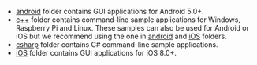  - [android](android) folder contains GUI applications for Android 5.0+.
 - [c++](c++) folder contains command-line sample applications for Windows, Raspberry Pi and Linux. These samples can also be used for Android or iOS but we recommend using the one in [android](android) and [iOS](iOS) folders.
 - [csharp](csharp) folder contains C# command-line sample applications.
 - [iOS](ios) folder contains GUI applications for iOS 8.0+.
 
